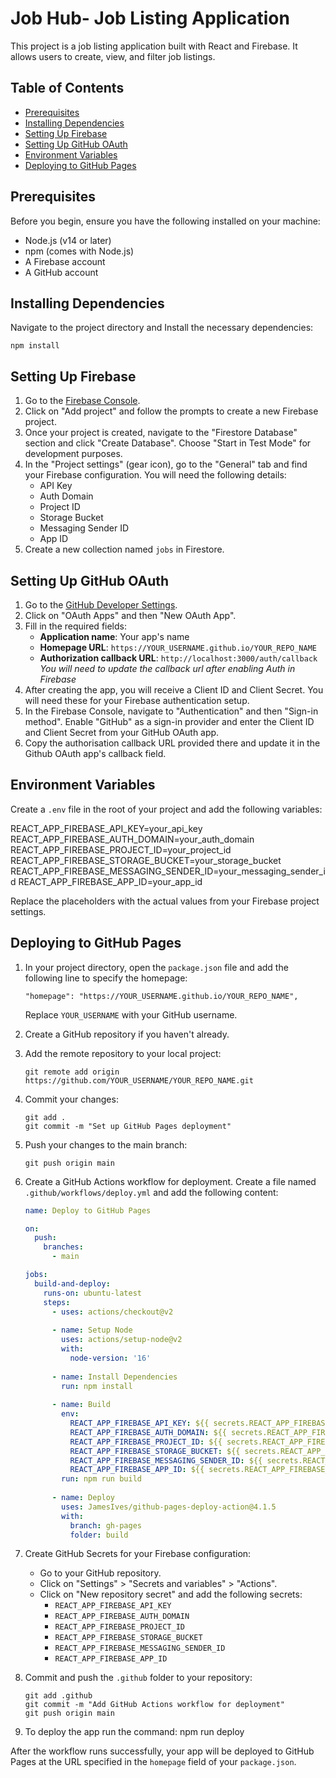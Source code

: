 # Job Hub- Job Listing Application

This project is a job listing application built with React and Firebase. It allows users to create, view, and filter job listings.

## Table of Contents

- [Prerequisites](#prerequisites)
- [Installing Dependencies](#installing-dependencies)
- [Setting Up Firebase](#setting-up-firebase)
- [Setting Up GitHub OAuth](#setting-up-github-oauth)
- [Environment Variables](#environment-variables)
- [Deploying to GitHub Pages](#deploying-to-github-pages)

## Prerequisites

Before you begin, ensure you have the following installed on your machine:

- Node.js (v14 or later)
- npm (comes with Node.js)
- A Firebase account
- A GitHub account

## Installing Dependencies

Navigate to the project directory and Install the necessary dependencies:
    
    npm install


## Setting Up Firebase

1. Go to the [Firebase Console](https://console.firebase.google.com/).
2. Click on "Add project" and follow the prompts to create a new Firebase project.
3. Once your project is created, navigate to the "Firestore Database" section and click "Create Database". Choose "Start in Test Mode" for development purposes.
4. In the "Project settings" (gear icon), go to the "General" tab and find your Firebase configuration. You will need the following details:
   - API Key
   - Auth Domain
   - Project ID
   - Storage Bucket
   - Messaging Sender ID
   - App ID
5. Create a new collection named `jobs` in Firestore.

## Setting Up GitHub OAuth

1. Go to the [GitHub Developer Settings](https://github.com/settings/developers).
2. Click on "OAuth Apps" and then "New OAuth App".
3. Fill in the required fields:
   - **Application name**: Your app's name
   - **Homepage URL**: `https://YOUR_USERNAME.github.io/YOUR_REPO_NAME`
   - **Authorization callback URL**: `http://localhost:3000/auth/callback` *You will need to update the callback url after enabling Auth in Firebase*
4. After creating the app, you will receive a Client ID and Client Secret. You will need these for your Firebase authentication setup.
5. In the Firebase Console, navigate to "Authentication" and then "Sign-in method". Enable "GitHub" as a sign-in provider and enter the Client ID and Client Secret from your GitHub OAuth app.
6. Copy the authorisation callback URL provided there and update it in the Github OAuth app's callback field.

## Environment Variables

Create a `.env` file in the root of your project and add the following variables:

REACT_APP_FIREBASE_API_KEY=your_api_key
REACT_APP_FIREBASE_AUTH_DOMAIN=your_auth_domain
REACT_APP_FIREBASE_PROJECT_ID=your_project_id
REACT_APP_FIREBASE_STORAGE_BUCKET=your_storage_bucket
REACT_APP_FIREBASE_MESSAGING_SENDER_ID=your_messaging_sender_id
REACT_APP_FIREBASE_APP_ID=your_app_id


Replace the placeholders with the actual values from your Firebase project settings.

## Deploying to GitHub Pages

1. In your project directory, open the `package.json` file and add the following line to specify the homepage:

   ```
   "homepage": "https://YOUR_USERNAME.github.io/YOUR_REPO_NAME",
   ```

   Replace `YOUR_USERNAME` with your GitHub username.

2. Create a GitHub repository if you haven't already.

3. Add the remote repository to your local project:

   ```
   git remote add origin https://github.com/YOUR_USERNAME/YOUR_REPO_NAME.git
   ```

4. Commit your changes:

   ```
   git add .
   git commit -m "Set up GitHub Pages deployment"
   ```

5. Push your changes to the main branch:

   ```
   git push origin main
   ```

6. Create a GitHub Actions workflow for deployment. Create a file named `.github/workflows/deploy.yml` and add the following content:

   ```yaml
   name: Deploy to GitHub Pages

   on:
     push:
       branches:
         - main

   jobs:
     build-and-deploy:
       runs-on: ubuntu-latest
       steps:
         - uses: actions/checkout@v2
         
         - name: Setup Node
           uses: actions/setup-node@v2
           with:
             node-version: '16'
             
         - name: Install Dependencies
           run: npm install
           
         - name: Build
           env:
             REACT_APP_FIREBASE_API_KEY: ${{ secrets.REACT_APP_FIREBASE_API_KEY }}
             REACT_APP_FIREBASE_AUTH_DOMAIN: ${{ secrets.REACT_APP_FIREBASE_AUTH_DOMAIN }}
             REACT_APP_FIREBASE_PROJECT_ID: ${{ secrets.REACT_APP_FIREBASE_PROJECT_ID }}
             REACT_APP_FIREBASE_STORAGE_BUCKET: ${{ secrets.REACT_APP_FIREBASE_STORAGE_BUCKET }}
             REACT_APP_FIREBASE_MESSAGING_SENDER_ID: ${{ secrets.REACT_APP_FIREBASE_MESSAGING_SENDER_ID }}
             REACT_APP_FIREBASE_APP_ID: ${{ secrets.REACT_APP_FIREBASE_APP_ID }}
           run: npm run build
           
         - name: Deploy
           uses: JamesIves/github-pages-deploy-action@4.1.5
           with:
             branch: gh-pages
             folder: build
   ```

7. Create GitHub Secrets for your Firebase configuration:
   - Go to your GitHub repository.
   - Click on "Settings" > "Secrets and variables" > "Actions".
   - Click on "New repository secret" and add the following secrets:
     - `REACT_APP_FIREBASE_API_KEY`
     - `REACT_APP_FIREBASE_AUTH_DOMAIN`
     - `REACT_APP_FIREBASE_PROJECT_ID`
     - `REACT_APP_FIREBASE_STORAGE_BUCKET`
     - `REACT_APP_FIREBASE_MESSAGING_SENDER_ID`
     - `REACT_APP_FIREBASE_APP_ID`

8. Commit and push the `.github` folder to your repository:

   ```
   git add .github
   git commit -m "Add GitHub Actions workflow for deployment"
   git push origin main
   ```
9. To deploy the app run the command:
    npm run deploy

After the workflow runs successfully, your app will be deployed to GitHub Pages at the URL specified in the `homepage` field of your `package.json`.
